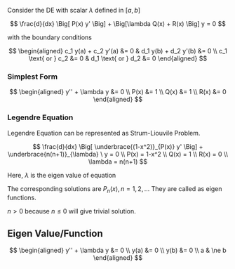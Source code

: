 Consider the DE with scalar $\lambda$ defined in $[a,b]$

$$
\frac{d}{dx}
\Big[
	P(x) y'
\Big]
+
\Big[\lambda Q(x) + R(x) \Big] y
= 0
$$

with the boundary conditions

$$
\begin{aligned}
c_1 y(a) + c_2 y'(a) &= 0 &
d_1 y(b) + d_2 y'(b) &= 0 \\
c_1 \text{ or } c_2 &= 0 &
d_1 \text{ or } d_2 &= 0
\end{aligned}
$$

### Simplest Form

$$
\begin{aligned}
y'' + \lambda y &= 0 \\
P(x) &= 1 \\
Q(x) &= 1 \\
R(x) &= 0
\end{aligned}
$$

### Legendre Equation

Legendre Equation can be represented as Strum-Liouvile Problem.

$$
\frac{d}{dx}
\Big[
	\underbrace{(1-x^2)}_{P(x)}
	y'
\Big] +
\underbrace{n(n+1)}_{\lambda} \ y
= 0 \\
P(x) = 1-x^2 \\
Q(x) = 1 \\ R(x) = 0 \\
\lambda = n(n+1)
$$

Here, $\lambda$ is the eigen value of equation

The corresponding solutions are $P_n(x), n = 1, 2, \dots$ They are called as eigen functions.

$n > 0$ because $n \le 0$ will give trivial solution.

## Eigen Value/Function

$$
\begin{aligned}
y'' + \lambda y &= 0 \\
y(a) &= 0 \\
y(b) &= 0 \\
a & \ne b
\end{aligned}
$$

